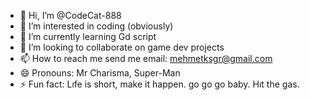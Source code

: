 - 👋 Hi, I’m @CodeCat-888
- 👀 I’m interested in coding (obviously)
- 🌱 I’m currently learning Gd script 
- 💞️ I’m looking to collaborate on game dev projects
- 📫 How to reach me send me email: mehmetksgr@gmail.com 
- 😄 Pronouns: Mr Charisma, Super-Man  
- ⚡ Fun fact: Lıfe is short, make it happen. go go go baby. Hıt the gas.

<!---
CodeCat-888/CodeCat-888 is a ✨ special ✨ repository because its `README.md` (this file) appears on your GitHub profile.
You can click the Preview link to take a look at your changes.
--->
